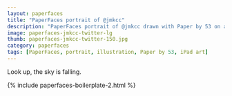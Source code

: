 ```yaml
---
layout: paperfaces
title: "PaperFaces portrait of @jmkcc"
description: "PaperFaces portrait of @jmkcc drawn with Paper by 53 on an iPad."
image: paperfaces-jmkcc-twitter-lg
thumb: paperfaces-jmkcc-twitter-150.jpg
category: paperfaces
tags: [PaperFaces, portrait, illustration, Paper by 53, iPad art]
---
```


Look up, the sky is falling.

{% include paperfaces-boilerplate-2.html %}